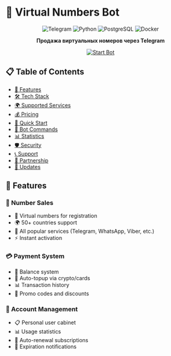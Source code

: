 # 🤖 Virtual Numbers Bot

<div align="center">

![Telegram](https://img.shields.io/badge/Telegram-2CA5E0?style=for-the-badge&logo=telegram&logoColor=white)
![Python](https://img.shields.io/badge/Python-3776AB?style=for-the-badge&logo=python&logoColor=white)
![PostgreSQL](https://img.shields.io/badge/PostgreSQL-316192?style=for-the-badge&logo=postgresql&logoColor=white)
![Docker](https://img.shields.io/badge/Docker-2496ED?style=for-the-badge&logo=docker&logoColor=white)

**Продажа виртуальных номеров через Telegram**

[![Start Bot](https://img.shields.io/badge/🚀_Start_Bot-2CA5E0?style=for-the-badge&logo=telegram&logoColor=white)](https://t.me/your_virtual_numbers_bot)

</div>

## 📋 Table of Contents
- [🌟 Features](#-features)
- [🛠 Tech Stack](#-tech-stack)
- [🌍 Supported Services](#-supported-services)
- [💰 Pricing](#-pricing)
- [🚀 Quick Start](#-quick-start)
- [🎯 Bot Commands](#-bot-commands)
- [📊 Statistics](#-statistics)
- [🛡️ Security](#️-security)
- [📞 Support](#-support)
- [🤝 Partnership](#-partnership)
- [🔄 Updates](#-updates)

## 🌟 Features

### 🔢 Number Sales
- 📱 Virtual numbers for registration
- 🌍 50+ countries support
- 🎯 All popular services (Telegram, WhatsApp, Viber, etc.)
- ⚡ Instant activation

### 💳 Payment System
- 💎 Balance system
- 🔄 Auto-topup via crypto/cards
- 📊 Transaction history
- 🎫 Promo codes and discounts

### 👥 Account Management
- 📋 Personal user cabinet
- 📊 Usage statistics
- 🔄 Auto-renewal subscriptions
- 📧 Expiration notifications

